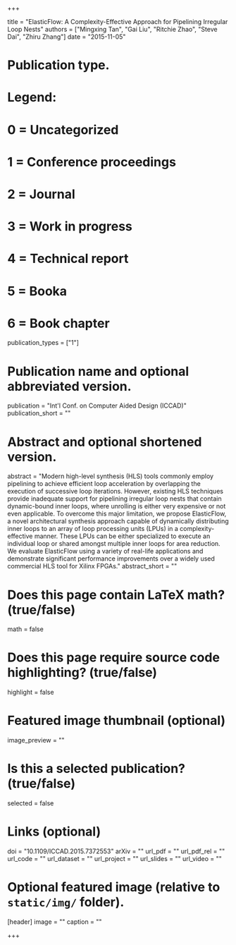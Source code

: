 +++

title = "ElasticFlow: A Complexity-Effective Approach for Pipelining Irregular Loop Nests"
authors = ["Mingxing Tan", "Gai Liu", "Ritchie Zhao", "Steve Dai", "Zhiru Zhang"]
date = "2015-11-05"

# Publication type.
# Legend:
# 0 = Uncategorized
# 1 = Conference proceedings
# 2 = Journal
# 3 = Work in progress
# 4 = Technical report
# 5 = Booka
# 6 = Book chapter
publication_types = ["1"]

# Publication name and optional abbreviated version.
publication = "Int'l Conf. on Computer Aided Design (ICCAD)"
publication_short = ""

# Abstract and optional shortened version.
abstract = "Modern high-level synthesis (HLS) tools commonly employ pipelining to achieve efficient loop acceleration by overlapping the execution of successive loop iterations. However, existing HLS techniques provide inadequate support for pipelining irregular loop nests that contain dynamic-bound inner loops, where unrolling is either very expensive or not even applicable. To overcome this major limitation, we propose ElasticFlow, a novel architectural synthesis approach capable of dynamically distributing inner loops to an array of loop processing units (LPUs) in a complexity-effective manner. These LPUs can be either specialized to execute an individual loop or shared amongst multiple inner loops for area reduction. We evaluate ElasticFlow using a variety of real-life applications and demonstrate significant performance improvements over a widely used commercial HLS tool for Xilinx FPGAs."
abstract_short = ""

# Does this page contain LaTeX math? (true/false)
math = false

# Does this page require source code highlighting? (true/false)
highlight = false

# Featured image thumbnail (optional)
image_preview = ""

# Is this a selected publication? (true/false)
selected = false

# Links (optional)
doi = "10.1109/ICCAD.2015.7372553"
arXiv = ""
url_pdf = ""
url_pdf_rel = ""
url_code = ""
url_dataset = ""
url_project = ""
url_slides = ""
url_video = ""

# Optional featured image (relative to `static/img/` folder).
[header]
image = ""
caption = ""

+++
